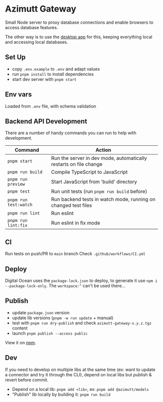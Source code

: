 # Azimutt Gateway

Small Node server to proxy database connections and enable browsers to access database features.

The other way is to use the [desktop app](../desktop) for this, keeping everything local and accessing local databases.


## Set Up

- copy `.env.example` to `.env` and adapt values
- run `pnpm install` to install dependencies
- start dev server with `pnpm start`


## Env vars

Loaded from `.env` file, with schema validation


## Backend API Development

There are a number of handy commands you can run to help with development.

| Command              | Action                                                             |
|----------------------|--------------------------------------------------------------------|
| `pnpm start`          | Run the server in dev mode, automatically restarts on file change |
| `pnpm run build`      | Compile TypeScript to JavaScript                                  |
| `pnpm run preview`    | Start JavaScript from 'build' directory                           |
| `pnpm test`           | Run unit tests (run `pnpm run build` before)                      |
| `pnpm run test:watch` | Run backend tests in watch mode, running on changed test files    |
| `pnpm run lint`       | Run eslint                                                        |
| `pnpm run lint:fix`   | Run eslint in fix mode                                            |


## CI

Run tests on push/PR to `main` branch
Check `.github/workflows/CI.yml`


## Deploy

Digital Ocean uses the `package-lock.json` to deploy, to generate it use `npm i --package-lock-only`.
The `workspace:^` can't be used there...


## Publish

- update `package.json` version
- update lib versions (`pnpm -w run update` + manual)
- test with `pnpm run dry-publish` and check `azimutt-gateway-x.y.z.tgz` content
- launch `pnpm publish --access public`

View it on [npm](https://www.npmjs.com/package/@azimutt/gateway).


## Dev

If you need to develop on multiple libs at the same time (ex: want to update a connector and try it through the CLI), depend on local libs but publish & revert before commit.

- Depend on a local lib: `pnpm add <lib>`, ex: `pnpm add @azimutt/models`
- "Publish" lib locally by building it: `pnpm run build`
